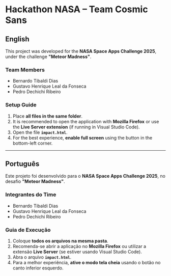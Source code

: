 # Hackathon NASA – Team Cosmic Sans

## English

This project was developed for the **NASA Space Apps Challenge 2025**, under the challenge **"Meteor Madness"**.

### Team Members

* Bernardo Tibaldi Dias
* Gustavo Henrique Leal da Fonseca
* Pedro Dechichi Ribeiro

### Setup Guide

1. Place **all files in the same folder**.
2. It is recommended to open the application with **Mozilla Firefox** or use the **Live Server extension** (if running in Visual Studio Code).
3. Open the file **`impact.html`**.
4. For the best experience, **enable full screen** using the button in the bottom-left corner.

---

## Português

Este projeto foi desenvolvido para o **NASA Space Apps Challenge 2025**, no desafio **"Meteor Madness"**.

### Integrantes do Time

* Bernardo Tibaldi Dias
* Gustavo Henrique Leal da Fonseca
* Pedro Dechichi Ribeiro

### Guia de Execução

1. Coloque **todos os arquivos na mesma pasta**.
2. Recomenda-se abrir a aplicação no **Mozilla Firefox** ou utilizar a extensão **Live Server** (se estiver usando Visual Studio Code).
3. Abra o arquivo **`impact.html`**.
4. Para a melhor experiência, **ative o modo tela cheia** usando o botão no canto inferior esquerdo.
